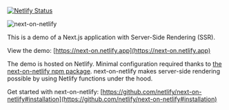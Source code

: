 [![Netlify Status](https://api.netlify.com/api/v1/badges/ff3c4a25-c35d-494f-877e-b8ad913f7d09/deploy-status)](https://app.netlify.com/sites/keen-meninsky-c5041a/deploys)

![next-on-netlify](https://github.com/netlify/next-on-netlify/blob/main/next-on-netlify.png)

This is a demo of a Next.js application with Server-Side Rendering (SSR).

View the demo: [https://next-on.netlify.app](https://next-on.netlify.app)

The demo is hosted on Netlify. Minimal configuration required thanks to [the next-on-netlify npm package](https://www.npmjs.com/package/next-on-netlify).
next-on-netlify makes server-side rendering possible by using Netlify functions under the hood.

Get started with next-on-netlify: [https://github.com/netlify/next-on-netlify#installation](https://github.com/netlify/next-on-netlify#installation)
